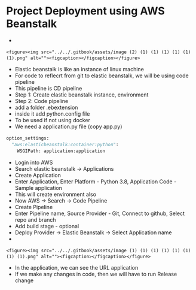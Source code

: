 # Project Deployment using AWS Beanstalk

*

    <figure><img src="../../.gitbook/assets/image (2) (1) (1) (1) (1) (1) (1).png" alt=""><figcaption></figcaption></figure>
* Elastic beanstalk is like an instance of linux machine
* For code to reflecrt from git to elastic beanstalk, we will be using code pipeline
* This pipeline is CD pipeline
* Step 1: Create elastic beanstalk instance, environment
* Step 2: Code pipeline
* add a folder .ebextension
* inside it add python.config file
* To be used if not using docker
* We need a application.py file (copy app.py)

```python
option_settings:
  "aws:elasticbeanstalk:container:python":
    WSGIPath: application:application
```

* Login into AWS
* Search elastic beanstalk -> Applications
* Create Application
* Enter Application, Enter Platform - Python 3.8, Application Code - Sample application
* This will create environment also
* Now AWS -> Search -> Code Pipeline
* Create Pipeline
* Enter Pipeline name, Source Provider - Git, Connect to github, Select repo and branch
* Add build stage - optional
* Deploy Provider -> Elastic Beanstalk -> Select Application name
*

    <figure><img src="../../.gitbook/assets/image (1) (1) (1) (1) (1) (1) (1) (1).png" alt=""><figcaption></figcaption></figure>
* In the application, we can see the URL application
* If we make any changes in code, then we will have to run Release change
